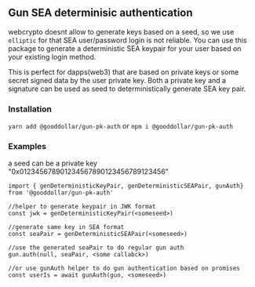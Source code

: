## Gun SEA determinisic authentication

webcrypto doesnt allow to generate keys based on a seed, so we use `elliptic` for that
SEA user/password login is not reliable.
You can use this package to generate a deterministic SEA keypair for your user based on your existing login method.

This is perfect for dapps(web3) that are based on private keys or some secret signed data by the user private key.
Both a private key and a signature can be used as seed to deterministically generate SEA key pair.

### Installation
`yarn add @gooddollar/gun-pk-auth`
or
`npm i @gooddollar/gun-pk-auth`

### Examples

a seed can be a private key "0x012345678901234567890123456789123456"

```
import { genDeterministicKeyPair, genDeterministicSEAPair, gunAuth} from '@gooddollar/gun-pk-auth'

//helper to generate keypair in JWK format
const jwk = genDeterministicKeyPair(<someseed>)

//generate same key in SEA format
const seaPair = genDeterministicSEAPair(<someseed>)

//use the generated seaPair to do regular gun auth
gun.auth(null, seaPair, <some callabck>)

//or use gunAuth helper to do gun authentication based on promises
const userIs = await gunAuth(gun, <someseed>)
```
